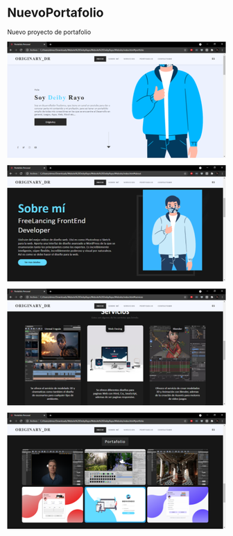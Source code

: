 # NuevoPortafolio
Nuevo proyecto de portafolio

![](https://github.com/TavCode/NuevoPortafolio/blob/gh-pages/Capturas/1.PNG)

![](https://github.com/TavCode/NuevoPortafolio/blob/gh-pages/Capturas/2.PNG)

![](https://github.com/TavCode/NuevoPortafolio/blob/gh-pages/Capturas/3.PNG)

![](https://github.com/TavCode/NuevoPortafolio/blob/gh-pages/Capturas/4.PNG)
